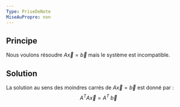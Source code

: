 ```yaml
---
Type: PriseDeNote
MiseAuPropre: non
---
```


## Principe
Nous voulons résoudre $A\vec{x} = \vec{b}$ mais le système est incompatible.

## Solution
La solution au sens des moindres carrés de $A\vec{x} = \vec{b}$ est donné par : 
$$
A^TA\vec{x} = A^T\>\vec{b}
$$
